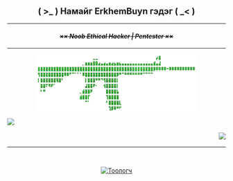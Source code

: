 <!-- #thunkx0x | #erkhembuyn -->

### <p align="center"><big><b>( &gt;_ ) Намайг ErkhemBuyn гэдэг ( _&lt; )</b></big></p> ###

---

#### <p align="center"><b><del>×_× Noob Ethical Hacker | Pentester ×_×</del></b></p> ####

---

<p align="center"><img src="AR15.png" alt="AR15 Weapon" width="369" />
</p>

<p align="left"><a href="https://github.com/thunkx0x">
<img height="96" src="https://github-readme-stats-sigma-five.vercel.app/api?username=thunkx0x&layout=compact&show_icons=true&theme=merko&bg_color=000000&text_color=00ff00&border_color=00ff00&title_color=ff0000&border_radius=0.1&custom_title=thunkn0n+статистик!" /></a></p>
<p align="right">
<a href="https://github.com/thunkx0x"><img src="https://github-readme-stats-sigma-five.vercel.app/api/top-langs/?username=thunkx0x&layout=compact&theme=merko&border_color=00ff00&title_color=ff0000&text_color=00ff00&bg_color=000000&border_radius=0.1" height="86" />
</a></p>

---

<br/>
<p align="center">
<a href="https://github.com/thunkx0x">
<img height="23" title="Тоологч" src="https://komarev.com/ghpvc/?username=thunkx0x&label=Хөтөчөөрөө+үзсэн+хүн+ба+бот&color=ff0000&style=flat-square" />
</a>
</p>
